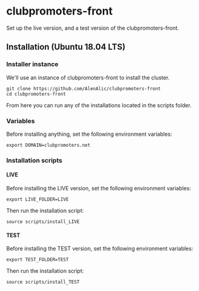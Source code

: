 # clubpromoters-front
Set up the live version, and a test version of the clubpromoters-front.



## Installation (Ubuntu 18.04 LTS)


### Installer instance
We'll use an instance of clubpromoters-front to install the cluster.

    git clone https://github.com/AlenAlic/clubpromoters-front
    cd clubpromoters-front
    
From here you can run any of the installations located in the scripts folder.



### Variables
Before installing anything, set the following environment variables:

    export DOMAIN=clubpromoters.net



### Installation scripts

#### LIVE
Before installing the LIVE version, set the following environment variables:

    export LIVE_FOLDER=LIVE
Then run the installation script:

    source scripts/install_LIVE
 
#### TEST
Before installing the TEST version, set the following environment variables:

    export TEST_FOLDER=TEST
Then run the installation script:

    source scripts/install_TEST
